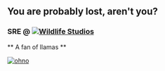 ## You are probably lost, aren't you?
### SRE @ [![Wildlife Studios](https://wildlifestudios.com/wp-content/themes/wildlife/assets/images/logo.png)](https://wildlifestudios.com/)

** A fan of llamas **

[![ohno](https://i.pinimg.com/originals/92/09/ca/9209cae6f4af74e1a56551ee5c1f2856.jpg)](https://www.nationalgeographic.com/animals/mammals/l/llama/)
